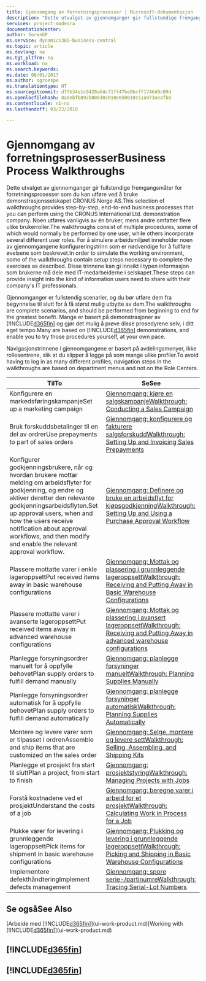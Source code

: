 ```yaml
---
title: Gjennomgang av forretningsprosesser | Microsoft-dokumentasjon
description: "Dette utvalget av gjennomganger gir fullstendige fremgangsmåter for forretningsprosesser som du kan utføre ved å bruke demonstrasjonsselskapet CRONUS Norge AS. Noen utføres vanligvis av én bruker, mens andre omfatter flere ulike brukerroller. For å simulere arbeidsmiljøet inneholder noen av gjennomgangene konfigureringstrinn som er nødvendige for å fullføre øvelsene som beskrevet. Disse trinnene kan gi innsikt i typen informasjon som brukerne må dele med IT-medarbeiderne i selskapet."
services: project-madeira
documentationcenter: 
author: SorenGP
ms.service: dynamics365-business-central
ms.topic: article
ms.devlang: na
ms.tgt_pltfrm: na
ms.workload: na
ms.search.keywords: 
ms.date: 08/01/2017
ms.author: sgroespe
ms.translationtype: HT
ms.sourcegitcommit: d7fb34e1c9428a64c71ff47be8bcff174649c00d
ms.openlocfilehash: 8adebfb892b00038c010e050018c51a973aeafb8
ms.contentlocale: nb-no
ms.lasthandoff: 03/22/2018

---
```

# <a name="business-process-walkthroughs"></a><span data-ttu-id="d996d-106">Gjennomgang av forretningsprosesser</span><span class="sxs-lookup"><span data-stu-id="d996d-106">Business Process Walkthroughs</span></span>
<span data-ttu-id="d996d-107">Dette utvalget av gjennomganger gir fullstendige fremgangsmåter for forretningsprosesser som du kan utføre ved å bruke demonstrasjonsselskapet CRONUS Norge AS.</span><span class="sxs-lookup"><span data-stu-id="d996d-107">This selection of walkthroughs provides step-by-step, end-to-end business processes that you can perform using the CRONUS International Ltd. demonstration company.</span></span> <span data-ttu-id="d996d-108">Noen utføres vanligvis av én bruker, mens andre omfatter flere ulike brukerroller.</span><span class="sxs-lookup"><span data-stu-id="d996d-108">The walkthroughs consist of multiple procedures, some of which would normally be performed by one user, while others incorporate several different user roles.</span></span> <span data-ttu-id="d996d-109">For å simulere arbeidsmiljøet inneholder noen av gjennomgangene konfigureringstrinn som er nødvendige for å fullføre øvelsene som beskrevet.</span><span class="sxs-lookup"><span data-stu-id="d996d-109">In order to simulate the working environment, some of the walkthroughs contain setup steps necessary to complete the exercises as described.</span></span> <span data-ttu-id="d996d-110">Disse trinnene kan gi innsikt i typen informasjon som brukerne må dele med IT-medarbeiderne i selskapet.</span><span class="sxs-lookup"><span data-stu-id="d996d-110">These steps can provide insight into the kind of information users need to share with their company's IT professionals.</span></span>  

 <span data-ttu-id="d996d-111">Gjennomganger er fullstendig scenarier, og du bør utføre dem fra begynnelse til slutt for å få størst mulig utbytte av dem.</span><span class="sxs-lookup"><span data-stu-id="d996d-111">The walkthroughs are complete scenarios, and should be performed from beginning to end for the greatest benefit.</span></span> <span data-ttu-id="d996d-112">Mange er basert på demonstrasjoner av [!INCLUDE[d365fin](includes/d365fin_md.md)] og gjør det mulig å prøve disse prosedyrene selv, i ditt eget tempo.</span><span class="sxs-lookup"><span data-stu-id="d996d-112">Many are based on [!INCLUDE[d365fin](includes/d365fin_md.md)] demonstrations, and enable you to try those procedures yourself, at your own pace.</span></span>  

 <span data-ttu-id="d996d-113">Navigasjonstrinnene i gjennomgangene er basert på avdelingsmenyer, ikke rollesentrene, slik at du slipper å logge på som mange ulike profiler.</span><span class="sxs-lookup"><span data-stu-id="d996d-113">To avoid having to log in as many different profiles, navigation steps in the walkthroughs are based on department menus and not on the Role Centers.</span></span>  

|<span data-ttu-id="d996d-114">Til</span><span class="sxs-lookup"><span data-stu-id="d996d-114">To</span></span>|<span data-ttu-id="d996d-115">Se</span><span class="sxs-lookup"><span data-stu-id="d996d-115">See</span></span>|  
|--------|---------|  
|<span data-ttu-id="d996d-116">Konfigurere en markedsføringskampanje</span><span class="sxs-lookup"><span data-stu-id="d996d-116">Set up a marketing campaign</span></span>|[<span data-ttu-id="d996d-117">Gjennomgang: kjøre en salgskampanje</span><span class="sxs-lookup"><span data-stu-id="d996d-117">Walkthrough: Conducting a Sales Campaign</span></span>](walkthrough-conducting-a-sales-campaign.md)|  
|<span data-ttu-id="d996d-118">Bruk forskuddsbetalinger til en del av ordrer</span><span class="sxs-lookup"><span data-stu-id="d996d-118">Use prepayments to part of sales orders</span></span>|[<span data-ttu-id="d996d-119">Gjennomgang: konfigurere og fakturere salgsforskudd</span><span class="sxs-lookup"><span data-stu-id="d996d-119">Walkthrough: Setting Up and Invoicing Sales Prepayments</span></span>](walkthrough-setting-up-and-invoicing-sales-prepayments.md)|  
|<span data-ttu-id="d996d-120">Konfigurer godkjenningsbrukere, når og hvordan brukere mottar melding om arbeidsflyter for godkjenning, og endre og aktiver deretter den relevante godkjenningsarbeidsflyten.</span><span class="sxs-lookup"><span data-stu-id="d996d-120">Set up approval users, when and how the users receive notification about approval workflows, and then modify and enable the relevant approval workflow.</span></span>|[<span data-ttu-id="d996d-121">Gjennomgang: Definere og bruke en arbeidsflyt for kjøpsgodkjenning</span><span class="sxs-lookup"><span data-stu-id="d996d-121">Walkthrough: Setting Up and Using a Purchase Approval Workflow</span></span>](walkthrough-setting-up-and-using-a-purchase-approval-workflow.md)|  
|<span data-ttu-id="d996d-122">Plassere mottatte varer i enkle lageroppsett</span><span class="sxs-lookup"><span data-stu-id="d996d-122">Put received items away in basic warehouse configurations</span></span>|[<span data-ttu-id="d996d-123">Gjennomgang: Mottak og plassering i grunnleggende lageroppsett</span><span class="sxs-lookup"><span data-stu-id="d996d-123">Walkthrough: Receiving and Putting Away in Basic Warehouse Configurations</span></span>](walkthrough-receiving-and-putting-away-in-basic-warehousing.md)|  
|<span data-ttu-id="d996d-124">Plassere mottatte varer i avanserte lageroppsett</span><span class="sxs-lookup"><span data-stu-id="d996d-124">Put received items away in advanced warehouse configurations</span></span>|[<span data-ttu-id="d996d-125">Gjennomgang: Mottak og plassering i avansert lageroppsett</span><span class="sxs-lookup"><span data-stu-id="d996d-125">Walkthrough: Receiving and Putting Away in advanced warehouse configurations</span></span>](walkthrough-receiving-and-putting-away-in-advanced-warehousing.md)|  
|<span data-ttu-id="d996d-126">Planlegge forsyningsordrer manuelt for å oppfylle behovet</span><span class="sxs-lookup"><span data-stu-id="d996d-126">Plan supply orders to fulfill demand manually</span></span>|[<span data-ttu-id="d996d-127">Gjennomgang: planlegge forsyninger manuelt</span><span class="sxs-lookup"><span data-stu-id="d996d-127">Walkthrough: Planning Supplies Manually</span></span>](walkthrough-planning-supplies-manually.md)|  
|<span data-ttu-id="d996d-128">Planlegge forsyningsordrer automatisk for å oppfylle behovet</span><span class="sxs-lookup"><span data-stu-id="d996d-128">Plan supply orders to fulfill demand automatically</span></span>|[<span data-ttu-id="d996d-129">Gjennomgang: planlegge forsyninger automatisk</span><span class="sxs-lookup"><span data-stu-id="d996d-129">Walkthrough: Planning Supplies Automatically</span></span>](walkthrough-planning-supplies-automatically.md)|  
|<span data-ttu-id="d996d-130">Montere og levere varer som er tilpasset i ordren</span><span class="sxs-lookup"><span data-stu-id="d996d-130">Assemble and ship items that are customized on the sales order</span></span>|[<span data-ttu-id="d996d-131">Gjennomgang: Selge, montere og levere sett</span><span class="sxs-lookup"><span data-stu-id="d996d-131">Walkthrough: Selling, Assembling, and Shipping Kits</span></span>](walkthrough-selling-assembling-and-shipping-kits.md)|  
|<span data-ttu-id="d996d-132">Planlegge et prosjekt fra start til slutt</span><span class="sxs-lookup"><span data-stu-id="d996d-132">Plan a project, from start to finish</span></span>|[<span data-ttu-id="d996d-133">Gjennomgang: prosjektstyring</span><span class="sxs-lookup"><span data-stu-id="d996d-133">Walkthrough: Managing Projects with Jobs</span></span>](walkthrough-managing-projects-with-jobs.md)|  
|<span data-ttu-id="d996d-134">Forstå kostnadene ved et prosjekt</span><span class="sxs-lookup"><span data-stu-id="d996d-134">Understand the costs of a job</span></span>|[<span data-ttu-id="d996d-135">Gjennomgang: beregne varer i arbeid for et prosjekt</span><span class="sxs-lookup"><span data-stu-id="d996d-135">Walkthrough: Calculating Work in Process for a Job</span></span>](walkthrough-calculating-work-in-process-for-a-job.md)|  
|<span data-ttu-id="d996d-136">Plukke varer for levering i grunnleggende lageroppsett</span><span class="sxs-lookup"><span data-stu-id="d996d-136">Pick items for shipment in basic warehouse configurations</span></span>|[<span data-ttu-id="d996d-137">Gjennomgang: Plukking og levering i grunnleggende lageroppsett</span><span class="sxs-lookup"><span data-stu-id="d996d-137">Walkthrough: Picking and Shipping in Basic Warehouse Configurations</span></span>](walkthrough-picking-and-shipping-in-basic-warehousing.md)|  
|<span data-ttu-id="d996d-138">Implementere defekthåndtering</span><span class="sxs-lookup"><span data-stu-id="d996d-138">Implement defects management</span></span>|[<span data-ttu-id="d996d-139">Gjennomgang: spore serie-/partinumre</span><span class="sxs-lookup"><span data-stu-id="d996d-139">Walkthrough: Tracing Serial-Lot Numbers</span></span>](walkthrough-tracing-serial-lot-numbers.md)|  

## <a name="see-also"></a><span data-ttu-id="d996d-140">Se også</span><span class="sxs-lookup"><span data-stu-id="d996d-140">See Also</span></span>
<span data-ttu-id="d996d-141">[Arbeide med [!INCLUDE[d365fin](includes/d365fin_md.md)]](ui-work-product.md)</span><span class="sxs-lookup"><span data-stu-id="d996d-141">[Working with [!INCLUDE[d365fin](includes/d365fin_md.md)]](ui-work-product.md)</span></span>  

## [!INCLUDE[d365fin](includes/free_trial_md.md)]  
## [!INCLUDE[d365fin](includes/training_link_md.md)]

